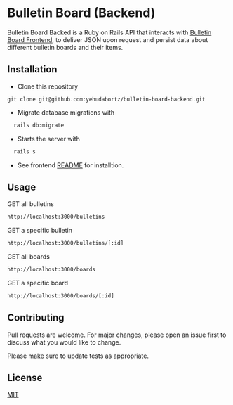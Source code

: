 # Bulletin Board (Backend)

Bulletin Board Backed is a Ruby on Rails API that interacts with [Bulletin Board Frontend](https://github.com/yehudabortz/bulletin-board-frontend), to deliver JSON upon request and persist data about different bulletin boards and their items.

## Installation

- Clone this repository

`git clone git@github.com:yehudabortz/bulletin-board-backend.git`

- Migrate database migrations with

```bash
  rails db:migrate
```

- Starts the server with

```bash
  rails s
```

- See frontend [README](https://github.com/yehudabortz/bulletin-board-frontend) for installtion.

## Usage

GET all bulletins

```bash
http://localhost:3000/bulletins
```

GET a specific bulletin

```bash
http://localhost:3000/bulletins/[:id]
```

GET all boards

```bash
http://localhost:3000/boards
```

GET a specific board

```bash
http://localhost:3000/boards/[:id]
```

## Contributing

Pull requests are welcome. For major changes, please open an issue first to discuss what you would like to change.

Please make sure to update tests as appropriate.

## License

[MIT](https://github.com/yehudabortz/bulletin-board-backend/blob/main/LICENSE)
